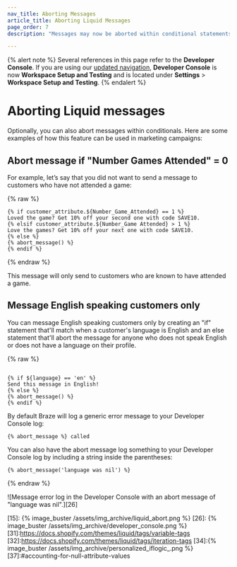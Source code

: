 ```yaml
---
nav_title: Aborting Messages
article_title: Aborting Liquid Messages
page_order: 7
description: "Messages may now be aborted within conditional statements. In this reference article, we list some example use cases for this functionality."

---
```


{% alert note %}
Several references in this page refer to the **Developer Console**. If you are using our [updated navigation]({{site.baseurl}}/navigation/), **Developer Console** is now **Workspace Setup and Testing** and is located under **Settings** > **Workspace Setup and Testing**.
{% endalert %}

# Aborting Liquid messages

Optionally, you can also abort messages within conditionals. Here are some examples of how this feature can be used in marketing campaigns:

## Abort message if "Number Games Attended" = 0

For example, let’s say that you did not want to send a message to customers who have not attended a game:

{% raw %}
```liquid
{% if customer_attribute.${Number_Game_Attended} == 1 %}
Loved the game? Get 10% off your second one with code SAVE10.
{% elsif customer_attribute.${Number_Game Attended} > 1 %}
Love the games? Get 10% off your next one with code SAVE10.
{% else %}
{% abort_message() %}
{% endif %}
```
{% endraw %}

This message will only send to customers who are known to have attended a game.

## Message English speaking customers only

You can message English speaking customers only by creating an "if" statement that'll match when a customer's language is English and an else statement that'll abort the message for anyone who does not speak English or does not have a language on their profile.

{% raw %}
```liquid

{% if ${language} == 'en' %}
Send this message in English!
{% else %}
{% abort_message() %}
{% endif %}
```

By default Braze will log a generic error message to your Developer Console log:

```text
{% abort_message %} called
```

You can also have the abort message log something to your Developer Console log by including a string inside the parentheses:

```liquid
{% abort_message('language was nil') %}
```
{% endraw %}

![Message error log in the Developer Console with an abort message of "language was nil".][26]

[15]: {% image_buster /assets/img_archive/liquid_abort.png %}
[26]: {% image_buster /assets/img_archive/developer_console.png %}
[31]:https://docs.shopify.com/themes/liquid/tags/variable-tags
[32]:https://docs.shopify.com/themes/liquid/tags/iteration-tags
[34]:{% image_buster /assets/img_archive/personalized_iflogic_.png %}
[37]:#accounting-for-null-attribute-values
